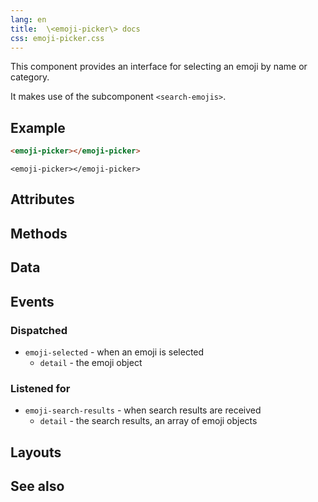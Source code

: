 ```yaml
---
lang: en
title:  \<emoji-picker\> docs
css: emoji-picker.css
---
```


<main>

This component provides an interface for selecting an emoji by name or category.

It makes use of the subcomponent `<search-emojis>`. 


## Example


```html
<emoji-picker></emoji-picker>
```

```{=html}
<emoji-picker></emoji-picker>
```

## Attributes



## Methods



## Data



## Events

### Dispatched

* `emoji-selected` - when an emoji is selected
  * `detail` - the emoji object


### Listened for

* `emoji-search-results` - when search results are received
  * `detail` - the search results, an array of emoji objects

## Layouts



## See also

</main>


<script type="module">
import {EmojiPicker} from './EmojiPicker.js'

window.emojiPicker = document.querySelector('emoji-picker')
</script>

